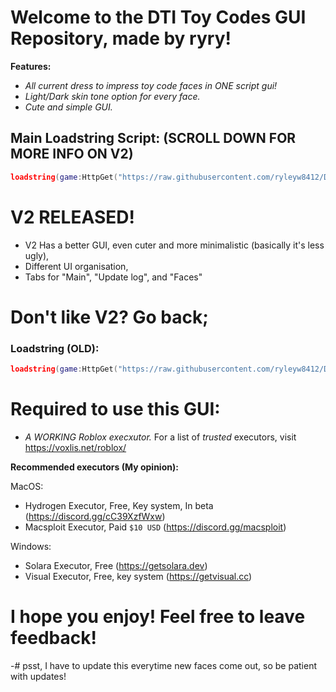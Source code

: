 # Welcome to the DTI Toy Codes GUI Repository, made by ryry!

**Features:**
- *All current dress to impress toy code faces in ONE script gui!*
- *Light/Dark skin tone option for every face.*
- *Cute and simple GUI.*


## Main Loadstring Script: (SCROLL DOWN FOR MORE INFO ON V2)
``` lua
loadstring(game:HttpGet("https://raw.githubusercontent.com/ryleyw8412/DTI-Toy-Faces/refs/heads/main/gui-v2.lua")()
```

# V2 RELEASED!
- V2 Has a better GUI, even cuter and more minimalistic (basically it's less ugly),
- Different UI organisation,
- Tabs for "Main", "Update log", and "Faces"
# Don't like V2? Go back;

### Loadstring (OLD):
``` lua
loadstring(game:HttpGet("https://raw.githubusercontent.com/ryleyw8412/DTI-Toy-Faces/refs/heads/main/gui-old.lua"))()
```

# Required to use this GUI:
- *A WORKING Roblox execxutor.*
    For a list of *trusted* executors, visit https://voxlis.net/roblox/

**Recommended executors (My opinion):**

 MacOS:
 - Hydrogen Executor, Free, Key system, In beta (https://discord.gg/cC39XzfWxw)
 - Macsploit Executor, Paid ```$10 USD``` (https://discord.gg/macsploit)

Windows:
- Solara Executor, Free (https://getsolara.dev)
- Visual Executor, Free, key system (https://getvisual.cc)

# I hope you enjoy! Feel free to leave feedback!

-# psst, I have to update this everytime new faces come out, so be patient with updates!
